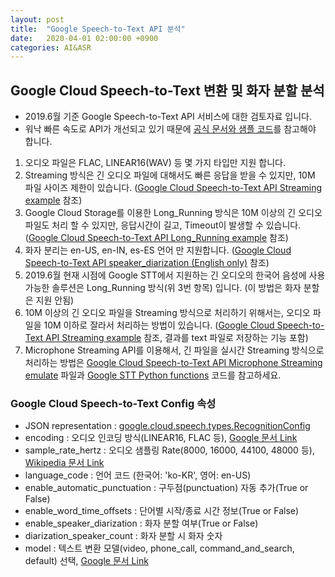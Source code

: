 ```yaml
---
layout: post
title:  "Google Speech-to-Text API 분석"
date:   2020-04-01 02:00:00 +0900
categories: AI&ASR
---
```


## Google Cloud Speech-to-Text 변환 및 화자 분할 분석

- 2019.6월 기준 Google Speech-to-Text API 서비스에 대한 검토자료 입니다.
- 워낙 빠른 속도로 API가 개선되고 있기 때문에 [공식 문서와 샘플 코드](https://cloud.google.com/speech-to-text/docs)를 참고해야 합니다.

1. 오디오 파일은 FLAC, LINEAR16(WAV) 등 몇 가지 타입만 지원 합니다.
2. Streaming 방식은 긴 오디오 파일에 대해서도 빠른 응답을 받을 수 있지만, 10M 파일 사이즈 제한이 있습니다. ([Google Cloud Speech-to-Text API Streaming example](https://github.com/sungalex/VoiceMagic/blob/master/2.google_streaming.ipynb) 참조)
3. Google Cloud Storage를 이용한 Long_Running 방식은 10M 이상의 긴 오디오 파일도 처리 할 수 있지만, 응답시간이 길고, Timeout이 발생할 수 있습니다. ([Google Cloud Speech-to-Text API Long_Running example](https://github.com/sungalex/VoiceMagic/blob/master/3.google_long_running_with_gcs.ipynb) 참조)
4. 화자 분리는 en-US, en-IN, es-ES 언어 만 지원합니다. ([Google Cloud Speech-to-Text API speaker_diarization (English only)](https://github.com/sungalex/VoiceMagic/blob/master/4.google_speaker_diarization_english.ipynb) 참조)
5. 2019.6월 현재 시점에 Google STT에서 지원하는 긴 오디오의 한국어 음성에 사용 가능한 솔루션은 Long_Running 방식(위 3번 항목) 입니다. (이 방법은 화자 분할은 지원 안됨)
6. 10M 이상의 긴 오디오 파일을 Streaming 방식으로 처리하기 위해서는, 오디오 파일을 10M 이하로 잘라서 처리하는 방법이 있습니다. ([Google Cloud Speech-to-Text API Streaming example](https://github.com/sungalex/VoiceMagic/blob/master/7.google_streaming_with_long_audio.ipynb) 참조, 결과를 text 파일로 저장하는 기능 포함)
7. Microphone Streaming API를 이용해서, 긴 파일을 실시간 Streaming 방식으로 처리하는 방법은 [Google Cloud Speech-to-Text API Microphone Streaming emulate](https://github.com/sungalex/VoiceMagic/blob/master/8.google_streaming_with_microphone_emulate.ipynb) 파일과 [Google STT Python functions](https://github.com/sungalex/VoiceMagic/blob/master/modules/google_stt.py) 코드를 참고하세요.

### Google Cloud Speech-to-Text Config 속성

- JSON representation : [google.cloud.speech.types.RecognitionConfig](https://cloud.google.com/speech-to-text/docs/reference/rest/v1/RecognitionConfig)
- encoding : 오디오 인코딩 방식(LINEAR16, FLAC 등), [Google 문서 Link](https://cloud.google.com/speech-to-text/docs/encoding?hl=ko)
- sample_rate_hertz : 오디오 샘플링 Rate(8000, 16000, 44100, 48000 등), [Wikipedia 문서 Link](https://ko.wikipedia.org/wiki/샘플링_레이트)
- language_code : 언어 코드 (한국어: 'ko-KR', 영어: en-US)
- enable_automatic_punctuation : 구두점(punctuation) 자동 추가(True or False)
- enable_word_time_offsets : 단어별 시작/종료 시간 정보(True or False)
- enable_speaker_diarization : 화자 분할 여부(True or False)
- diarization_speaker_count : 화자 분할 시 화자 숫자
- model : 텍스트 변환 모델(video, phone_call, command_and_search, default) 선택, [Google 문서 Link](https://cloud.google.com/speech-to-text/docs/transcription-model)
